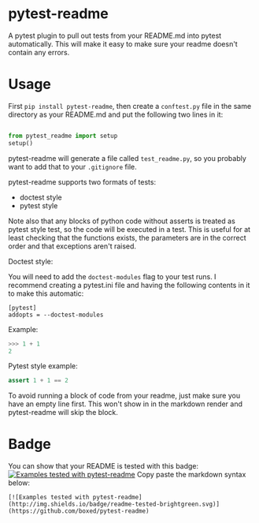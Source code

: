 pytest-readme
=============

A pytest plugin to pull out tests from your README.md into pytest automatically. This will make it easy to make sure your readme doesn't contain any errors.

Usage
=====

First `pip install pytest-readme`, then create a `conftest.py` file in the same directory as your README.md and put the following two lines in it:

```python

from pytest_readme import setup
setup()
```

pytest-readme will generate a file called `test_readme.py`, so you probably want to add that to your `.gitignore` file. 

pytest-readme supports two formats of tests: 
* doctest style
* pytest style

Note also that any blocks of python code without asserts is treated as pytest style test, so the code will be executed in a test. This is useful for at least checking that the functions exists, the parameters are in the correct order and that exceptions aren't raised.

Doctest style:

You will need to add the `doctest-modules` flag to your test runs. I recommend creating a pytest.ini file and having the following contents in it to make this automatic: 

```
[pytest]
addopts = --doctest-modules
```

Example:

```python
>>> 1 + 1
2
```

Pytest style example:

```python
assert 1 + 1 == 2
```

To avoid running a block of code from your readme, just make sure you have an empty line first. This won't show in in the markdown render and pytest-readme will skip the block.

Badge
=====

You can show that your README is tested with this badge: [![Examples tested with pytest-readme](http://img.shields.io/badge/readme-tested-brightgreen.svg)](https://github.com/boxed/pytest-readme) Copy paste the markdown syntax below:

    [![Examples tested with pytest-readme](http://img.shields.io/badge/readme-tested-brightgreen.svg)](https://github.com/boxed/pytest-readme)
